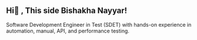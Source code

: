 ## Hi👋 , This side Bishakha Nayyar!
Software Development Engineer in Test (SDET) with hands-on experience in automation, manual, API, and performance testing.

<!--
**Bishakha23/Bishakha23** is a ✨  ✨ repository because its `README.md` (this file) appears on your GitHub profile.

Here are some ideas to get you started:
<img src="https://camo.githubusercontent.com/your-camo-url" alt="SDET Banner" width="100%" />

- 🔭 Technical Skills
* 

- 🌱 I’m currently learning ...
- 👯 I’m looking to collaborate on ...
- 🤔 I’m looking for help with ...
- 💬 **About Me**
   * SDET skilled in manual, automation, API, and performance testing
   * Proficient in Java, JavaScript, Selenium, Cypress, TestNG, Postman
   * Experienced with CI/CD tools like Jenkins and GitHub 
   * Strong in writing test cases, bug reports, and automation scripts
   * Passionate about building reliable and scalable QA solutions
- 📫 How to reach me: ...
- 😄 Pronouns: ...
- ⚡ Fun fact: ...
-->
